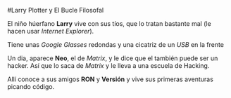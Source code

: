 #Larry Plotter y El Bucle Filosofal

El niño húerfano **Larry** vive con sus tíos, que lo tratan bastante mal (le hacen usar *Internet Explorer*).

Tiene unas *Google Glasses* redondas y una cicatriz de un *USB* en la frente 

Un dia, aparece **Neo**, el de *Matrix*, y le dice que el también puede ser un hacker.
Así que lo saca de *Matrix* y le lleva a una escuela de Hacking.


Allí conoce a sus amigos **RON** y **Versión** y vive sus primeras aventuras picando código.

